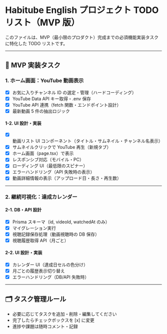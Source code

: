 # Habitube English プロジェクト TODO リスト（MVP 版）

このファイルは、MVP（最小限のプロダクト）完成までの必須機能実装タスクに特化した TODO リストです。

---

## 📝 MVP 実装タスク

### 1. ホーム画面：YouTube 動画表示

- [x] お気に入りチャンネル ID の選定・管理（ハードコーディング）
- [x] YouTube Data API キー取得・.env 保存
- [x] YouTube API 連携（fetch 関数・エンドポイント設計）
- [x] 最新動画 5 件の抽出ロジック

#### 1-2. UI 設計・実装

- [x] 動画リスト UI コンポーネント（タイトル・サムネイル・チャンネル名表示）
- [x] サムネイルクリックで YouTube 再生（新規タブ）
- [x] ホーム画面（page.tsx）で表示
- [x] レスポンシブ対応（モバイル・PC）
- [x] ローディング UI（最低限のスピナー）
- [x] エラーハンドリング（API 失敗時の表示）
- [x] 動画詳細情報の表示（アップロード日・長さ・再生数）

---

### 2. 継続可視化：達成カレンダー

#### 2-1. DB・API 設計

- [x] Prisma スキーマ（id, videoId, watchedAt のみ）
- [x] マイグレーション実行
- [x] 視聴記録保存処理（動画視聴時の DB 保存）
- [x] 視聴履歴取得 API（月ごと）

#### 2-2. UI 設計・実装

- [x] カレンダー UI（達成日セルの色分け）
- [x] 月ごとの履歴表示切り替え
- [x] エラーハンドリング（DB/API 失敗時）

---

## 🗂️ タスク管理ルール

- 必要に応じてタスクを追加・削除・編集してください
- 完了したらチェックボックスを [x] に変更
- 進捗や課題は随時コメント・記録
